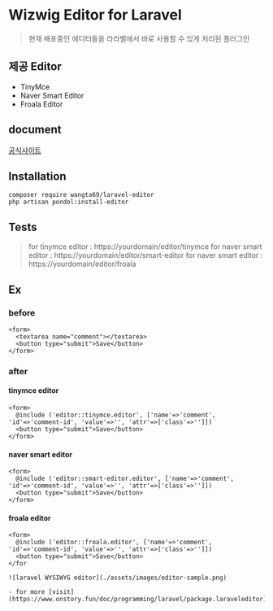 # Wizwig Editor for Laravel
> 현재 배포중인 에디터들을 라라벨에서 바로 사용할 수 있게 처리된 플러그인

## 제공 Editor
- TinyMce
- Naver Smart Editor
- Froala Editor
## document

[공식사이트](https://www.onstory.fun/doc/programming/laravel/package.laraveleditor)


## Installation
```
composer require wangta69/laravel-editor
php artisan pondol:install-editor
```

## Tests
> for tinymce editor :  https://yourdomain/editor/tinymce
> for naver smart editor :  https://yourdomain/editor/smart-editor
> for naver smart editor :  https://yourdomain/editor/froala

## Ex
### before
```
<form>
  <textarea name="comment"></textarea>
  <button type="submit">Save</button>
</form>
```
### after
#### tinymce editor
```
<form>
  @include ('editor::tinymce.editor', ['name'=>'comment', 'id'=>'comment-id', 'value'=>'', 'attr'=>['class'=>'']])
  <button type="submit">Save</button>
</form>
```
#### naver smart editor
```
<form>
  @include ('editor::smart-editor.editor', ['name'=>'comment', 'id'=>'comment-id', 'value'=>'', 'attr'=>['class'=>'']])
  <button type="submit">Save</button>
</form>
```
#### froala editor
```
<form>
  @include ('editor::froala.editor', ['name'=>'comment', 'id'=>'comment-id', 'value'=>'', 'attr'=>['class'=>'']])
  <button type="submit">Save</button>
</for

![laravel WYSIWYG editor](./assets/images/editor-sample.png)

- for more [visit](https://www.onstory.fun/doc/programming/laravel/package.laraveleditor)


  